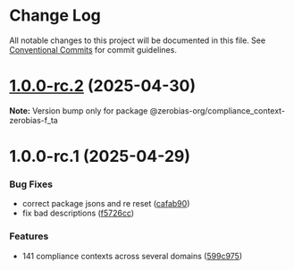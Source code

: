 # Change Log

All notable changes to this project will be documented in this file.
See [Conventional Commits](https://conventionalcommits.org) for commit guidelines.

# [1.0.0-rc.2](https://github.com/zerobias-org/compliance_context/compare/@zerobias-org/compliance_context-zerobias-f_ta@1.0.0-rc.1...@zerobias-org/compliance_context-zerobias-f_ta@1.0.0-rc.2) (2025-04-30)

**Note:** Version bump only for package @zerobias-org/compliance_context-zerobias-f_ta





# 1.0.0-rc.1 (2025-04-29)


### Bug Fixes

* correct package jsons and re reset ([cafab90](https://github.com/zerobias-org/compliance_context/commit/cafab90b3771e45ffeefa4ea2dca415266baa99f))
* fix bad descriptions ([f5726cc](https://github.com/zerobias-org/compliance_context/commit/f5726cc749df176f6d8e37f3d2ed07b1302f60e5))


### Features

* 141 compliance contexts across several domains ([599c975](https://github.com/zerobias-org/compliance_context/commit/599c975fcf3da5bbfffe4113c7f5f793e5231e68))
